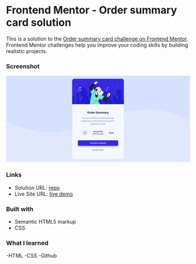 # Frontend Mentor - Order summary card solution

This is a solution to the [Order summary card challenge on Frontend Mentor](https://www.frontendmentor.io/challenges/order-summary-component-QlPmajDUj). Frontend Mentor challenges help you improve your coding skills by building realistic projects. 


### Screenshot

![](./images/order.png)

### Links

- Solution URL: [repo](https://github.com/reynoldArun/order-summary-component-main)
- Live Site URL: [live demo](https://starlit-faun-9b48ee.netlify.app/)

### Built with

- Semantic HTML5 markup
- CSS

### What I learned

-HTML
-CSS
-Github
